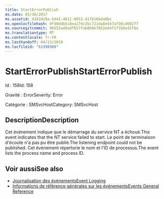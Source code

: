```yaml
---
title: StartErrorPublish
ms.date: 03/30/2017
ms.assetid: d261929a-bd41-4611-8951-d1fb16bda0bc
ms.openlocfilehash: 0fd0ddb5c8ea17dc2bc721da8e547af30c460277
ms.sourcegitcommit: 9b552addadfb57fab0b9e7852ed4f1f1b8a42f8e
ms.translationtype: MT
ms.contentlocale: fr-FR
ms.lasthandoff: 04/23/2019
ms.locfileid: "61998988"
---
```

# <a name="starterrorpublish"></a><span data-ttu-id="fb9fa-102">StartErrorPublish</span><span class="sxs-lookup"><span data-stu-id="fb9fa-102">StartErrorPublish</span></span>
<span data-ttu-id="fb9fa-103">Id : 158</span><span class="sxs-lookup"><span data-stu-id="fb9fa-103">Id: 158</span></span>  
  
 <span data-ttu-id="fb9fa-104">Gravité : Error</span><span class="sxs-lookup"><span data-stu-id="fb9fa-104">Severity: Error</span></span>  
  
 <span data-ttu-id="fb9fa-105">Catégorie : SMSvcHost</span><span class="sxs-lookup"><span data-stu-id="fb9fa-105">Category: SMSvcHost</span></span>  
  
## <a name="description"></a><span data-ttu-id="fb9fa-106">Description</span><span class="sxs-lookup"><span data-stu-id="fb9fa-106">Description</span></span>  
 <span data-ttu-id="fb9fa-107">Cet événement indique que le démarrage du service NT a échoué.</span><span class="sxs-lookup"><span data-stu-id="fb9fa-107">This event indicates that the NT service failed to start.</span></span> <span data-ttu-id="fb9fa-108">Le point de terminaison d'écoute n'a pas pu être publié.</span><span class="sxs-lookup"><span data-stu-id="fb9fa-108">The listening endpoint could not be published.</span></span> <span data-ttu-id="fb9fa-109">Cet événement répertorie le nom et l'ID de processus.</span><span class="sxs-lookup"><span data-stu-id="fb9fa-109">The event lists the process name and process ID.</span></span>  
  
## <a name="see-also"></a><span data-ttu-id="fb9fa-110">Voir aussi</span><span class="sxs-lookup"><span data-stu-id="fb9fa-110">See also</span></span>

- [<span data-ttu-id="fb9fa-111">Journalisation des événements</span><span class="sxs-lookup"><span data-stu-id="fb9fa-111">Event Logging</span></span>](../../../../../docs/framework/wcf/diagnostics/event-logging/index.md)
- [<span data-ttu-id="fb9fa-112">Informations de référence générales sur les événements</span><span class="sxs-lookup"><span data-stu-id="fb9fa-112">Events General Reference</span></span>](../../../../../docs/framework/wcf/diagnostics/event-logging/events-general-reference.md)

